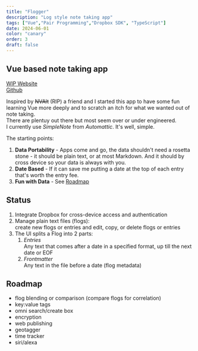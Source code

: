 ```yaml
---
title: "Flogger"
description: "Log style note taking app"
tags: ["Vue","Pair Programming","Dropbox SDK", "TypeScript"]
date: 2024-06-01
color: "canary"
order: 3
draft: false
---
```


## Vue based note taking app

[WIP Website](https://flogger.vercel.app)   
[Github](https://github.com/alvarix/FLogger)

Inspired by ~~NVAlt~~ (RIP) a friend and I started this app to have some fun learning Vue more deeply and to scratch an itch for what we wanted out of note taking.  
There are plentuy out there but most seem over or under engineered.  
I currently use *SimpleNote* from *Automattic*. 
It's well, simple. 

The starting points:
1. **Data Portability** - Apps come and go, the data shouldn't need a rosetta stone - it should be plain text, or at most Markdown. And it should by cross device so your data is always with you.
2. **Date Based** - If it can save me putting a date at the top of each entry that's worth the entry fee.
3. **Fun with Data** - See [Roadmap](#roadmap)


## Status

1. Integrate Dropbox for cross-device access and authentication
2. Manage plain text files (flogs):  
create new flogs or entries and edit, copy, or delete flogs or entries
3. The UI splits a Flog into 2 parts:
    1. *Entries*  
  Any text that comes after a date in a specified format, up till the next date or EOF
    2. *Frontmatter*  
  Any text in the file before a date (flog metadata)

## Roadmap
- flog blending or comparison (compare flogs for correlation)
- key:value tags
- omni search/create box
- encryption
- web publishing
- geotagger
- time tracker
- siri/alexa


